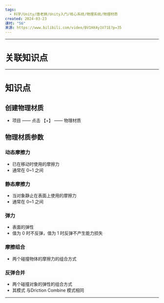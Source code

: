 ```yaml
---
tags:
  - 科学/Unity/唐老狮/Unity入门/核心系统/物理系统/物理材质
created: 2024-03-23
课时: "56"
来源: https://www.bilibili.com/video/BV1HX4y1V71E?p=35
---
```


---
# 关联知识点



---
# 知识点

## 创建物理材质

- 项目 —— 点击 【+】 —— 物理材质
## 物理材质参数

### 动态摩擦力

- 已在移动时使用的摩擦力
- 通常在 0~1 之间
###  静态摩擦力

- 当对象静止在表面上使用的摩擦力
- 通常在 0~1 之间
### 弹力

- 表面的弹性
- 值为 0 时不反弹，值为 1 时反弹不产生能力损失
### 摩擦组合

- 两个碰撞物体的摩擦力的组合方式
### 反弹合并

- 两个碰撞对象的弹性的组合方式
- 其模式 与Driction Combine 模式相同


---
